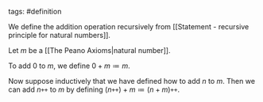 tags: #definition

We define the addition operation recursively from [[Statement - recursive principle for natural numbers]].

Let $m$ be a [[The Peano Axioms|natural number]]. 

To add $0$ to $m$, we define $0 + m \coloneqq m$. 

Now suppose inductively that we have defined how to add $n$ to $m$. Then we can add $n\texttt{++}$ to $m$ by defining $(n\texttt{++})+m \coloneqq (n+m)\texttt{++}$. 
